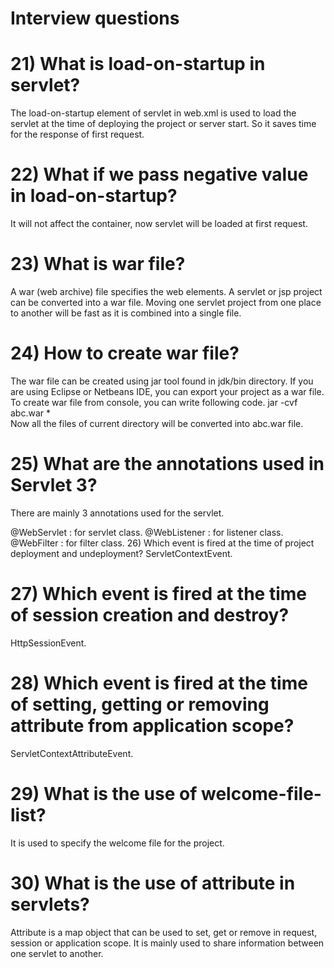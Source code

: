 # Interview questions
# 21) What is load-on-startup in servlet?
The load-on-startup element of servlet in web.xml is used to load the servlet at the time of deploying the project or server start. So it saves time for the response of first request.
# 22) What if we pass negative value in load-on-startup?
It will not affect the container, now servlet will be loaded at first request.
# 23) What is war file?
A war (web archive) file specifies the web elements. A servlet or jsp project can be converted into a war file. Moving one servlet project from one place to another will be fast as it is combined into a single file.
# 24) How to create war file?
The war file can be created using jar tool found in jdk/bin directory. If you are using Eclipse or Netbeans IDE, you can export your project as a war file.
To create war file from console, you can write following code.
jar -cvf abc.war *  
Now all the files of current directory will be converted into abc.war file.
# 25) What are the annotations used in Servlet 3?
There are mainly 3 annotations used for the servlet.

@WebServlet : for servlet class.
@WebListener : for listener class.
@WebFilter : for filter class.
26) Which event is fired at the time of project deployment and undeployment?
ServletContextEvent.
# 27) Which event is fired at the time of session creation and destroy?
HttpSessionEvent.
# 28) Which event is fired at the time of setting, getting or removing attribute from application scope?
ServletContextAttributeEvent.

# 29) What is the use of welcome-file-list?
It is used to specify the welcome file for the project.
# 30) What is the use of attribute in servlets?
Attribute is a map object that can be used to set, get or remove in request, session or application scope. It is mainly used to share information between one servlet to another.
